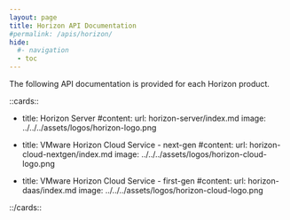 ```yaml
---
layout: page
title: Horizon API Documentation
#permalink: /apis/horizon/
hide:
  #- navigation
  - toc
---
```


The following API documentation is provided for each Horizon product.

<!-- [cards cols=3 (apis/horizon-apis/docs/doc-ref.yaml)] -->

::cards::

- title: Horizon Server
  #content: 
  url: horizon-server/index.md
  image: ../../../assets/logos/horizon-logo.png

- title: VMware Horizon Cloud Service - next-gen
  #content:
  url: horizon-cloud-nextgen/index.md
  image: ../../../assets/logos/horizon-cloud-logo.png

- title: VMware Horizon Cloud Service - first-gen
  #content:
  url: horizon-daas/index.md
  image: ../../../assets/logos/horizon-cloud-logo.png

::/cards::
